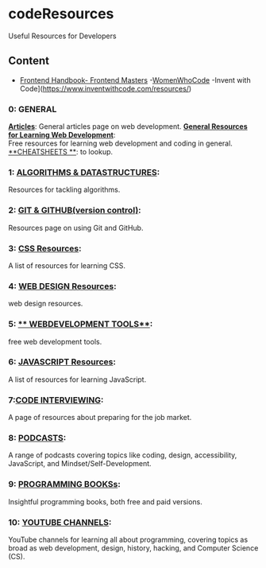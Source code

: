 # codeResources
Useful Resources for Developers

## Content
- [Frontend Handbook- Frontend Masters](https://frontendmasters.com/books/front-end-handbook/2019/)
-[WomenWhoCode](https://www.womenwhocode.com/resources)
-Invent with Code](https://www.inventwithcode.com/resources/)

### 0: GENERAL
[**Articles**](DevelopmentArticles.md): 
General articles page on web development.
[**General Resources for Learning Web Development**](generalResources.md):  
Free resources for learning web development and coding in general.
[**CHEATSHEETS **](cheatSheets.md): to lookup.
### 1: [**ALGORITHMS & DATASTRUCTURES**](AlgorithmsDataStructures.md): 
Resources for tackling algorithms.
### 2: [**GIT & GITHUB(version control)**](Using_Git_and_GitHub.md): 
Resources page on using Git and GitHub.
### 3: [**CSS Resources**](CSSResources.md):
A list of resources for learning CSS.
### 4: [**WEB DESIGN Resources**](WebDesignResources.md):
web design resources.
### 5: [** WEBDEVELOPMENT TOOLS**](WebDevTools.md): 
free web development tools.
### 6: [**JAVASCRIPT Resources**](JavaScript.md): 
A list of resources for learning JavaScript.
### 7:[**CODE INTERVIEWING**](HowtoInterviewforCodeJobs.md): 
A page of resources about preparing for the job market.
### 8: [**PODCASTS**](Podcasts.md): 
A range of podcasts covering topics like coding, design, accessibility, JavaScript, and Mindset/Self-Development.
### 9: [**PROGRAMMING BOOKSs**](Programming_Books.md):  
Insightful programming books, both free and paid versions.
### 10: [**YOUTUBE CHANNELS**](YouTubeChannels.md):
YouTube channels for learning all about programming, covering topics as broad as web development, design, history, hacking, and Computer Science (CS).



